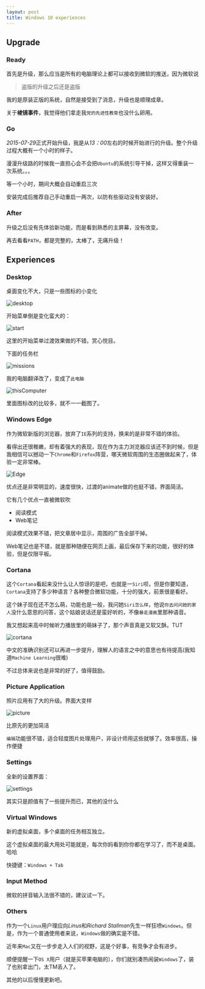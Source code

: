 ```yaml
---
layout: post
title: Windows 10 experiences
---
```


## Upgrade

### Ready
首先是升级，那么应当是所有的电脑理论上都可以接收到微软的推送，因为微软说

> 盗版的升级之后还是盗版

我的是原装正版的系统，自然是接受到了消息，升级也是顺理成章。

关于**棱镜事件**，我觉得他们拿走我`党的先进性教育`也没什么卵用。

### Go

*2015-07-29*正式开始升级，我是从*13：00*左右的时候开始进行的升级。整个升级过程大概有一个小时的样子。

漫漫升级路的时候我一直担心会不会把`Ubuntu`的系统引导干掉，这样又得重装一次系统。。。

等一个小时，期间大概会自动重启三次

安装完成后推荐自己手动重启一两次，以防有些驱动没有安装好。

### After

升级之后没有先体验新功能，而是看到熟悉的主屏幕，没有改变。

再去看看`PATH`，都是完整的，太棒了，无痛升级！

## Experiences

### Desktop

桌面变化不大，只是一些图标的小变化

![desktop](/images/desktop.png)

开始菜单倒是变化蛮大的：

![start](/images/start.png)

这里的开始菜单过渡效果做的不错。赏心悦目。

下面的任务栏

![missions](/images/missions.png)

我的电脑翻译改了，变成了`此电脑`

![thisComputer](/images/thisComputer.png)

里面图标改的比较多，就不一一截图了。

### Windows Edge

作为微软新版的浏览器，放弃了`IE`系列的支持，换来的是非常不错的体验。

看得出还很稚嫩，却有着强大的表现，现在作为主力浏览器应该还不到时候，但是我相信可以撼动一下`Chrome`和`Firefox`阵营，哪天微软周围的生态圈做起来了，体验一定非常棒。

![Edge](/images/edge.png)

优点还是非常明显的，速度很快，过渡的animate做的也挺不错，界面简洁。

它有几个优点一直被微软吹

* 阅读模式
* Web笔记

阅读模式效果不错，把文章居中显示，周围的广告全部干掉。

Web笔记也是不错，就是那种随便在网页上画，最后保存下来的功能，很好的体验，但是仅限平板。

### Cortana

这个`Cortana`看起来没什么让人惊讶的是吧，也就是一`Siri`呗，但是你要知道，`Cortana`支持了多少种语言？各种整合微软功能，十分的强大，前景很是看好。

这个妹子现在还不怎么萌，功能也是一般，我问她`Siri怎么样`，他说`你去问问她的家人`没什么意思的问答，这个姑娘说话还是蛮好听的，不像`暴走漫画`里那种语音。

我又想起来高中时候听力播放里的萌妹子了，那个声音真是又软又酥。TUT

![cortana](/images/cortana.png)

中文的准确识别还可以再进一步提升，理解人的语言之中的意思也有待提高(我知道`Machine Learning`很难)

不过总体来说也是非常的好了，值得鼓励。

### Picture Application

照片应用有了大的升级。界面大变样

![picture](/images/picture.png)

比原先的更加简洁

`编辑`功能很不错，适合轻度图片处理用户，非设计师用这些就够了。效率很高，操作便捷

### Settings

全新的设置界面：

![settings](/images/settings.png)

其实只是颜值有了一些提升而已，其他的没什么

### Virtual Windows

新的虚拟桌面，多个桌面的任务相互独立。

这个虚拟桌面的最大用处可能就是，每次你妈看到你你都在学习了，而不是桌面。哈哈

快捷键：`Windows + Tab`

### Input Method

微软的拼音输入法很不错的，建议试一下。

### Others

作为一个`Linux`用户理应向*Linus*和*Richard Stallman*先生一样狂喷`Windows`。但是，作为一个普通使用者来说，`Windows`做的确实是不错。

近年来`Mac`又在一步步走入人们的视野，这是个好事，有竞争才会有进步。

顺便提醒一下`OS X`用户（就是买苹果电脑的），你们就别凑热闹装`Windows`了，装了也别拿出门，太TM丢人了。

其他的以后慢慢更新吧。